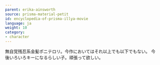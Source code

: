 ```yaml
---
parent: erika-ainsworth
source: prisma-material-petit
id: encyclopedia-of-prisma-illya-movie
language: ja
weight: 10
category:
- character
---
```


無自覚残忍系金髪ポニテロリ。今作においてはそれ以上でも以下でもない。
今後いろいろキーになるらしい子。頑張って欲しい。
